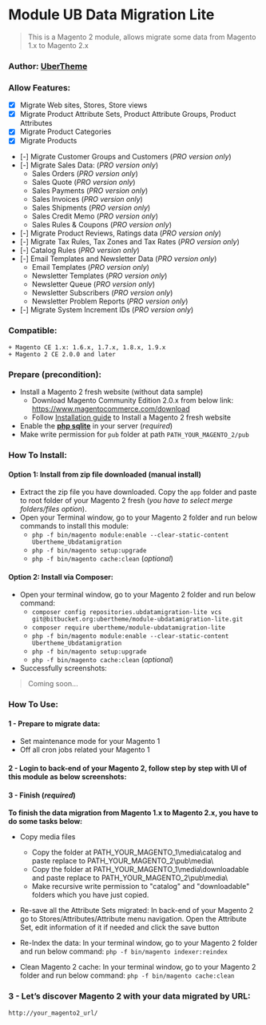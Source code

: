 # Module UB Data Migration Lite
>This is a Magento 2 module, allows migrate some data from Magento 1.x to Magento 2.x

### Author: [UberTheme](http://www.ubertheme.com)

### Allow Features:
+ [x] Migrate Web sites, Stores, Store views
+ [x] Migrate Product Attribute Sets, Product Attribute Groups, Product Attributes
+ [x] Migrate Product Categories
+ [x] Migrate Products
+ [-] Migrate Customer Groups and Customers (_PRO version only_) 
+ [-] Migrate Sales Data: (_PRO version only_) 
    + Sales Orders (_PRO version only_)
    + Sales Quote (_PRO version only_)
    + Sales Payments (_PRO version only_)
    + Sales Invoices (_PRO version only_)
    + Sales Shipments (_PRO version only_) 
    + Sales Credit Memo (_PRO version only_)
    + Sales Rules & Coupons (_PRO version only_)
+ [-] Migrate Product Reviews, Ratings data (_PRO version only_)
+ [-] Migrate Tax Rules, Tax Zones and Tax Rates (_PRO version only_)
+ [-] Catalog Rules  (_PRO version only_)
+ [-] Email Templates and Newsletter Data (_PRO version only_)
    + Email Templates (_PRO version only_)
    + Newsletter Templates (_PRO version only_)
    + Newsletter Queue (_PRO version only_)
    + Newsletter Subscribers (_PRO version only_)
    + Newsletter Problem Reports (_PRO version only_)
+ [-] Migrate System Increment IDs (_PRO version only_)

### Compatible:
    + Magento CE 1.x: 1.6.x, 1.7.x, 1.8.x, 1.9.x
    + Magento 2 CE 2.0.0 and later

### Prepare (precondition):
- Install a Magento 2 fresh website (without data sample)
    + Download Magento Community Edition 2.0.x from below link: https://www.magentocommerce.com/download
    + Follow [Installation guide](http://devdocs.magento.com/guides/v2.0/install-gde/install-quick-ref.html) to Install a Magento 2 fresh website
- Enable the **[php sqlite](http://php.net/manual/en/sqlite.installation.php)** in your server (_required_)
- Make write permission for `pub` folder at path `PATH_YOUR_MAGENTO_2/pub`

### How To Install:

#### Option 1: Install from zip file downloaded (manual install) 
- Extract the zip file you have downloaded. Copy the `app` folder and paste to root folder of your Magento 2 fresh (_you have to select merge folders/files option_).
- Open your Terminal window, go to your Magento 2 folder and run below commands to install this module:
    + `php -f bin/magento module:enable --clear-static-content Ubertheme_Ubdatamigration`
    + `php -f bin/magento setup:upgrade`
    + `php -f bin/magento cache:clean` (_optional_)

#### Option 2: Install via Composer:
- Open your terminal window, go to your Magento 2 folder and run below command:
    + `composer config repositories.ubdatamigration-lite vcs git@bitbucket.org:ubertheme/module-ubdatamigration-lite.git`
    + `composer require ubertheme/module-ubdatamigration-lite`
    + `php -f bin/magento module:enable --clear-static-content Ubertheme_Ubdatamigration`
    + `php -f bin/magento setup:upgrade`
    + `php -f bin/magento cache:clean` (_optional_)
- Successfully screenshots:
> Coming soon...

### How To Use:

#### 1 - Prepare to migrate data:
- Set maintenance mode for your Magento 1
- Off all cron jobs related your Magento 1

#### 2 - Login to back-end of your Magento 2, follow step by step with UI of this module as below screenshots:

#### 3 - Finish (_required_)
**To finish the data migration from Magento 1.x to Magento 2.x, you have to do some tasks below:**

- Copy media files
    + Copy the folder at PATH_YOUR_MAGENTO_1\media\catalog and paste replace to PATH_YOUR_MAGENTO_2\pub\media\
    + Copy the folder at PATH_YOUR_MAGENTO_1\media\downloadable and paste replace to PATH_YOUR_MAGENTO_2\pub\media\
    + Make recursive write permission to "catalog" and "downloadable" folders which you have just copied.

- Re-save all the Attribute Sets migrated:
    In back-end of your Magento 2 go to Stores/Attributes/Attribute menu navigation. 
    Open the Attribute Set, edit information of it if needed and click the save button

- Re-Index the data: In your terminal window, go to your Magento 2 folder and run below command:
    `php -f bin/magento indexer:reindex`

- Clean Magento 2 cache: In your terminal window, go to your Magento 2 folder and run below command:
    `php -f bin/magento cache:clean`

### 3 - Let’s discover Magento 2 with your data migrated by URL:
    http://your_magento2_url/
